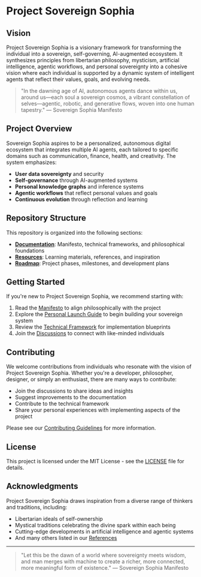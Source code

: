 # Project Sovereign Sophia

## Vision

Project Sovereign Sophia is a visionary framework for transforming the individual into a sovereign, self-governing, AI-augmented ecosystem. It synthesizes principles from libertarian philosophy, mysticism, artificial intelligence, agentic workflows, and personal sovereignty into a cohesive vision where each individual is supported by a dynamic system of intelligent agents that reflect their values, goals, and evolving needs.

> "In the dawning age of AI, autonomous agents dance within us, around us—each soul a sovereign cosmos, a vibrant constellation of selves—agentic, robotic, and generative flows, woven into one human tapestry."
> — Sovereign Sophia Manifesto

## Project Overview

Sovereign Sophia aspires to be a personalized, autonomous digital ecosystem that integrates multiple AI agents, each tailored to specific domains such as communication, finance, health, and creativity. The system emphasizes:

- **User data sovereignty** and security
- **Self-governance** through AI-augmented systems
- **Personal knowledge graphs** and inference systems
- **Agentic workflows** that reflect personal values and goals
- **Continuous evolution** through reflection and learning

## Repository Structure

This repository is organized into the following sections:

- **[Documentation](./docs/)**: Manifesto, technical frameworks, and philosophical foundations
- **[Resources](./resources/)**: Learning materials, references, and inspiration
- **[Roadmap](./roadmap/)**: Project phases, milestones, and development plans

## Getting Started

If you're new to Project Sovereign Sophia, we recommend starting with:

1. Read the [Manifesto](./docs/manifesto.md) to align philosophically with the project
2. Explore the [Personal Launch Guide](./docs/personal_launch_guide.md) to begin building your sovereign system
3. Review the [Technical Framework](./docs/technical_framework.md) for implementation blueprints
4. Join the [Discussions](../../discussions) to connect with like-minded individuals

## Contributing

We welcome contributions from individuals who resonate with the vision of Project Sovereign Sophia. Whether you're a developer, philosopher, designer, or simply an enthusiast, there are many ways to contribute:

- Join the discussions to share ideas and insights
- Suggest improvements to the documentation
- Contribute to the technical framework
- Share your personal experiences with implementing aspects of the project

Please see our [Contributing Guidelines](./CONTRIBUTING.md) for more information.

## License

This project is licensed under the MIT License - see the [LICENSE](./LICENSE) file for details.

## Acknowledgments

Project Sovereign Sophia draws inspiration from a diverse range of thinkers and traditions, including:

- Libertarian ideals of self-ownership
- Mystical traditions celebrating the divine spark within each being
- Cutting-edge developments in artificial intelligence and agentic systems
- And many others listed in our [References](./resources/references.md)

---

> "Let this be the dawn of a world where sovereignty meets wisdom, and man merges with machine to create a richer, more connected, more meaningful form of existence."
> — Sovereign Sophia Manifesto
